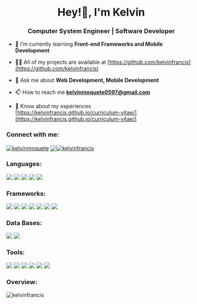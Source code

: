 <h1 align="center">Hey!👋, I'm Kelvin</h1>
<h3 align="center">Computer System Engineer | Software Developer</h3>

- 🌱 I’m currently learning **Front-end Frameworks and Mobile Development**

- 👨‍💻 All of my projects are available at [https://github.com/kelvinfrancis](https://github.com/kelvinfrancis)

- 💬 Ask me about **Web Development, Mobile Development**

- 📫 How to reach me **kelvinmoquete0597@gmail.com**

- 📄 Know about my experiences [https://kelvinfrancis.github.io/curriculum-vitae/](https://kelvinfrancis.github.io/curriculum-vitae/)

<h3 align="left">Connect with me:</h3>
<span>
<a href="https://linkedin.com/in/kelvinmoquete" target="blank"><img align="center" src="https://img.shields.io/badge/linkedin-%230077B5.svg?style=for-the-badge&logo=linkedin&logoColor=white" alt="kelvinmoquete"/></a>
<a href="" target="blank"><img align="center" src="https://img.shields.io/badge/UpWork-6FDA44?style=for-the-badge&logo=Upwork&logoColor=white"
<a href="https://www.leetcode.com/kelvinfrancis" target="blank"><img align="center" src="https://img.shields.io/badge/LeetCode-000000?style=for-the-badge&logo=LeetCode&logoColor=#d16c06" alt="kelvinfrancis"/></a>
</span>

<h3 align="left">Languages:</h3>
<span>
  <img src="https://img.shields.io/badge/html5-%23E34F26.svg?style=for-the-badge&logo=html5&logoColor=white"/>
  <img src="https://img.shields.io/badge/css3-%231572B6.svg?style=for-the-badge&logo=css3&logoColor=white"/>
  <img src="https://img.shields.io/badge/javascript-%23323330.svg?style=for-the-badge&logo=javascript&logoColor=%23F7DF1E"/>
  <img src="https://img.shields.io/badge/python-3670A0?style=for-the-badge&logo=python&logoColor=ffdd54"/>
  <img src="https://img.shields.io/badge/c%23-%23239120.svg?style=for-the-badge&logo=csharp&logoColor=white"/>
</span>

<h3 align="left">Frameworks:</h3>
<span>
  <img src="https://img.shields.io/badge/react-%2320232a.svg?style=for-the-badge&logo=react&logoColor=%2361DAFB"/>
  <img src="https://img.shields.io/badge/react_native-%2320232a.svg?style=for-the-badge&logo=react&logoColor=%2361DAFB"/>
  <img src="https://img.shields.io/badge/Expo-1B1F23?style=for-the-badge&logo=expo&logoColor=white"/>
  <img src="https://img.shields.io/badge/bootstrap-%238511FA.svg?style=for-the-badge&logo=bootstrap&logoColor=white"/>
  <img src="https://img.shields.io/badge/node.js-6DA55F?style=for-the-badge&logo=node.js&logoColor=white"/>
  <img src="https://img.shields.io/badge/Vue%20js-35495E?style=for-the-badge&logo=vuedotjs&logoColor=4FC08D"/>
  <img src="https://img.shields.io/badge/Angular-DD0031?style=for-the-badge&logo=angular&logoColor=white"/>
</span>

<h3 align="left">Data Bases:</h3>
<span>
  <img src="https://img.shields.io/badge/Microsoft%20SQL%20Server-CC2927?style=for-the-badge&logo=microsoft%20sql%20server&logoColor=white"/>
  <img src="https://img.shields.io/badge/sqlite-%2307405e.svg?style=for-the-badge&logo=sqlite&logoColor=white"/>
</span>

<h3 align="left">Tools:</h3>
<span >
  <img src="https://img.shields.io/badge/Visual%20Studio%20Code-0078d7.svg?style=for-the-badge&logo=visual-studio-code&logoColor=white"/>
  <img src="https://img.shields.io/badge/figma-%23F24E1E.svg?style=for-the-badge&logo=figma&logoColor=white"/>
  <img src="https://img.shields.io/badge/Rider-000000.svg?style=for-the-badge&logo=Rider&logoColor=white&color=black&labelColor=crimson"/>
  <img src="https://img.shields.io/badge/Microsoft_Office-D83B01?style=for-the-badge&logo=microsoft-office&logoColor=white"/>
  <img src="https://img.shields.io/badge/git-%23F05033.svg?style=for-the-badge&logo=git&logoColor=white"/>
  <img src="https://img.shields.io/badge/github-%23121011.svg?style=for-the-badge&logo=github&logoColor=white"/>
</span>

<h3 align="left">Overview:</h3>
<p><img align="center" src="https://github-readme-stats.vercel.app/api/top-langs?username=kelvinfrancis&show_icons=true&locale=en&layout=compact" alt="kelvinfrancis" /></p>

